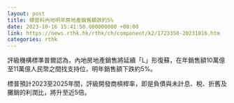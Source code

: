 ```yaml
---
layout: post
title: 標普料內地明年房地產銷售額跌約5%
date: 2023-10-16 15:41:50.000000000 +08:00
link: https://news.rthk.hk/rthk/ch/component/k2/1723350-20231016.htm
categories: rthk
---
```


評級機構標準普爾認為，內地房地產銷售將延續「L」形復蘇，在年銷售額10萬億至11萬億人民幣之間找支持位，明年銷售額下跌約5%。

標普預計2023至2025年間，評級開發商槓桿率，即是負債與未計息、稅、折舊及攤銷的利潤比，將升至近5倍。
